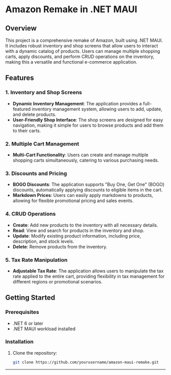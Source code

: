 # Amazon Remake in .NET MAUI

## Overview

This project is a comprehensive remake of Amazon, built using .NET MAUI. It includes robust inventory and shop screens that allow users to interact with a dynamic catalog of products. Users can manage multiple shopping carts, apply discounts, and perform CRUD operations on the inventory, making this a versatile and functional e-commerce application.

## Features

### 1. Inventory and Shop Screens
- **Dynamic Inventory Management**: The application provides a full-featured inventory management system, allowing users to add, update, and delete products.
- **User-Friendly Shop Interface**: The shop screens are designed for easy navigation, making it simple for users to browse products and add them to their carts.

### 2. Multiple Cart Management
- **Multi-Cart Functionality**: Users can create and manage multiple shopping carts simultaneously, catering to various purchasing needs.

### 3. Discounts and Pricing
- **BOGO Discounts**: The application supports "Buy One, Get One" (BOGO) discounts, automatically applying discounts to eligible items in the cart.
- **Markdown Prices**: Users can easily apply markdowns to products, allowing for flexible promotional pricing and sales events.

### 4. CRUD Operations
- **Create**: Add new products to the inventory with all necessary details.
- **Read**: View and search for products in the inventory and shop.
- **Update**: Modify existing product information, including price, description, and stock levels.
- **Delete**: Remove products from the inventory.

### 5. Tax Rate Manipulation
- **Adjustable Tax Rate**: The application allows users to manipulate the tax rate applied to the entire cart, providing flexibility in tax management for different regions or promotional scenarios.

## Getting Started

### Prerequisites
- .NET 6 or later
- .NET MAUI workload installed

### Installation

1. Clone the repository:
   ```bash
   git clone https://github.com/yourusername/amazon-maui-remake.git
****
